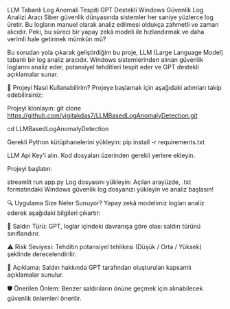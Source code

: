 LLM Tabanlı Log Anomali Tespiti
GPT Destekli Windows Güvenlik Log Analizi Aracı
Siber güvenlik dünyasında sistemler her saniye yüzlerce log üretir. Bu logların manuel olarak analiz edilmesi oldukça zahmetli ve zaman alıcıdır. Peki, bu süreci bir yapay zekâ modeli ile hızlandırmak ve daha verimli hale getirmek mümkün mü?

Bu sorudan yola çıkarak geliştirdiğim bu proje, LLM (Large Language Model) tabanlı bir log analiz aracıdır. Windows sistemlerinden alınan güvenlik loglarını analiz eder, potansiyel tehditleri tespit eder ve GPT destekli açıklamalar sunar.

🚀 Projeyi Nasıl Kullanabilirim?
Projeye başlamak için aşağıdaki adımları takip edebilirsiniz:

Projeyi klonlayın:
git clone https://github.com/yigitakdas7/LLMBasedLogAnomalyDetection.git

cd LLMBasedLogAnomalyDetection

Gerekli Python kütüphanelerini yükleyin:
pip install -r requirements.txt

LLM Api Key'i alın. Kod dosyaları üzerinden gerekli yerlere ekleyin.

Projeyi başlatın:

streamlit run app.py
Log dosyasını yükleyin:
Açılan arayüzde, .txt formatındaki Windows güvenlik log dosyanızı yükleyin ve analiz başlasın!

🔍 Uygulama Size Neler Sunuyor?
Yapay zekâ modelimiz logları analiz ederek aşağıdaki bilgileri çıkartır:

🚨 Saldırı Türü: GPT, loglar içindeki davranışa göre olası saldırı türünü sınıflandırır.

⚠️ Risk Seviyesi: Tehditin potansiyel tehlikesi (Düşük / Orta / Yüksek) şeklinde derecelendirilir.

📖 Açıklama: Saldırı hakkında GPT tarafından oluşturulan kapsamlı açıklamalar sunulur.

🛡️ Önerilen Önlem: Benzer saldırıların önüne geçmek için alınabilecek güvenlik önlemleri önerilir.
